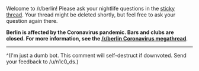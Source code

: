 Welcome to /r/berlin! Please ask your nightlife questions in the [sticky thread](https://www.reddit.com/r/berlin/comments/gepwge/visiting_berlin_in_the_future_moving_here_going/). Your thread might be deleted shortly, but feel free to ask your question again there.

**Berlin is affected by the Coronavirus pandemic. Bars and clubs are closed. For more information, see the [/r/berlin Coronavirus megathread](https://www.reddit.com/r/berlin/comments/fgk8ez/berlins_coronavirus_megathread_live_updates/)**.

----

^(I'm just a dumb bot. This comment will self-destruct if downvoted. Send your feedback to /u/n1c0_ds.)

